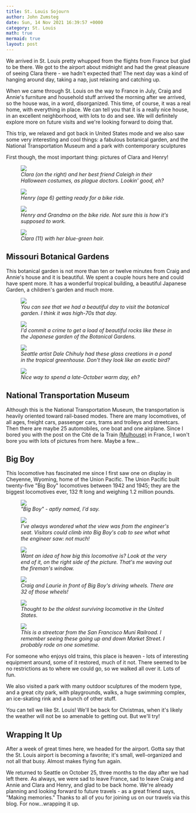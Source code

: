 ```yaml
---
title: St. Louis Sojourn
author: John Zumsteg
date: Sun, 14 Nov 2021 16:39:57 +0000
category: St. Louis
math: true
mermaid: true
layout: post
---
```

We arrived in St. Louis pretty whupped from the flights from France but glad to be there. We got to the airport about midnight and had the great pleasure of seeing Clara there - we hadn't expected that! The next day was a kind of hanging around day, taking a nap, just relaxing and catching up.&nbsp;

When we came through St. Louis on the way to France in July, Craig and Annie's furniture and household stuff arrived the morning after we arrived, so the house was, in a word, disorganized. This time, of course, it was a real home, with everything in place. We can tell you that it is a really nice house, in an excellent neighborhood, with lots to do and see. We will definitely explore more on future visits and we're looking forward to doing that.&nbsp;

This trip, we relaxed and got back in United States mode and we also saw some very interesting and cool things: a fabulous botanical garden, and the National Transportation Museum and a&nbsp;park with contemporary sculptures

First though, the most important thing: pictures of Clara and Henry!

<figure >
	<img src="{{site.url}}/assets/images/2021/11/image-15.jpg"/>
	<figcaption><em>Clara (on the right) and her best friend Caleigh in their Halloween costumes, as plague doctors. Lookin' good, eh?</em></figcaption>
</figure>



<figure >
	<img src="{{site.url}}/assets/images/2021/11/image-16.jpg"/>
	<figcaption><em>Henry (age 6) getting ready for a bike ride.</em></figcaption>
</figure>



<figure >
	<img src="{{site.url}}/assets/images/2021/11/image-17.jpg"/>
	<figcaption><em>Henry and Grandma on the bike ride. Not sure this is how it's supposed to work.</em></figcaption>
</figure>



<figure >
	<img src="{{site.url}}/assets/images/2021/11/image-2.jpg"/>
	<figcaption><em>Clara (11) with her blue-green hair.</em></figcaption>
</figure>


<h2>Missouri Botanical Gardens</h2>
This botanical garden is not more than ten or twelve minutes from Craig and Annie's house and it is beautiful. We spent a couple hours here and could have spent more. It has a wonderful tropical building, a beautiful Japanese Garden, a children's garden and much more.&nbsp;

<figure>
	<img src="{{site.url}}/assets/images/2021/11/image-8.jpg"/>
	<figcaption><em>You can see that we had a beautiful day to visit the botanical garden. I think it was high-70s that day.</em></figcaption>
</figure>



<figure>
	<img src="{{site.url}}/assets/images/2021/11/image-7.jpg"/>
	<figcaption><em>I'd commit a crime to get a load of beautiful rocks like these in the Japanese garden of the Botanical Gardens.</em></figcaption>
</figure>



<figure>
	<img src="{{site.url}}/assets/images/2021/11/image-4.jpg"/>
	<figcaption><em>Seattle artist Dale Chihuly had these glass creations in a pond in the tropical greenhouse. Don't they look like an exotic bird?</em></figcaption>
</figure>



<figure>
	<img src="{{site.url}}/assets/images/2021/11/image-21.jpg"/>
	<figcaption><em>Nice way to spend a late-October warm day, eh?</em></figcaption>
</figure>


<h2>National Transportation Museum</h2>
Although this is the National Transportation Museum, the transportation is heavily oriented toward rail-based modes. There are many locomotives, of all ages, freight cars, passenger cars, trams and trolleys and streetcars. Then there are maybe 25 automobiles, one boat and one airplane. Since I bored you with the post on the Cité de la Train <a href="http://zumsteg.us/?p=7029">(Mulhouse)</a> in France, I won't bore you with lots of pictures from here. Maybe a few...
<h2>Big Boy&nbsp;</h2>
This locomotive has fascinated me since I first saw one on display in Cheyenne, Wyoming, home of the Union Pacific. The Union Pacific built twenty-five "Big Boy" locomotives between 1942 and 1945; they are the biggest locomotives ever, 132 ft long and weighing 1.2 million pounds.&nbsp;&nbsp;

<figure>
	<img src="{{site.url}}/assets/images/2021/11/image-11.jpg"/>
	<figcaption><em>"Big Boy" - aptly named, I'd say.</em></figcaption>
</figure>



<figure>
	<img src="{{site.url}}/assets/images/2021/11/image-10.jpg"/>
	<figcaption><em>I've always wondered what the view was from the engineer's seat. Visitors could climb into Big Boy's cab to see what what the engineer saw: not much!</em></figcaption>
</figure>



<figure>
	<img src="{{site.url}}/assets/images/2021/11/image-9.jpg"/>
	<figcaption><em>Want an idea of how big this locomotive is? Look at the very end of it, on the right side of the picture. That's me waving out the fireman's window.</em></figcaption>
</figure>



<figure>
	<img src="{{site.url}}/assets/images/2021/11/image-12.jpg"/>
	<figcaption><em>Craig and Laurie in front of Big Boy's driving wheels. There are 32 of those wheels!</em></figcaption>
</figure>



<figure>
	<img src="{{site.url}}/assets/images/2021/11/image-13.jpg"/>
	<figcaption><em>Thought to be the oldest surviving locomotive in the United States.</em></figcaption>
</figure>



<figure>
	<img src="{{site.url}}/assets/images/2021/11/image-14.jpg"/>
	<figcaption><em>This is a streetcar from the San Francisco Muni Railroad. I remember seeing these going up and down Market Street. I probably rode on one sometime.</em></figcaption>
</figure>



For someone who enjoys old trains, this place is heaven - lots of interesting equipment around, some of it restored, much of it not. There seemed to be no restrictions as to where we could go, so we walked all over it. Lots of fun.

We also visited a park with many outdoor sculptures of the modern type, and a great city park, with playgrounds, walks, a huge swimming complex, an ice-skating rink and a bunch of other stuff.&nbsp;

You can tell we like St. Louis! We'll be back for Christmas, when it's likely the weather will not be so amenable to getting out. But we'll try!
<h2>Wrapping It Up</h2>
After a week of great times here, we headed for the airport. Gotta say that the St. Louis airport is becoming a favorite; it's small, well-organized and not all that busy. Almost makes flying fun again.

We returned to Seattle on October 25, three months to the day after we had left there. As always, we were sad to leave France, sad to leave Craig and Annie and Clara and Henry, and glad to be back home. We're already planning and looking forward to future travels - as a great friend says, "Making memories." Thanks to all of you for joining us on our travels via this blog. For now...wrapping it up.&nbsp;
